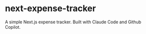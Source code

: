 # next-expense-tracker
A simple Next.js expense tracker. Built with Claude Code and Github Copilot.
